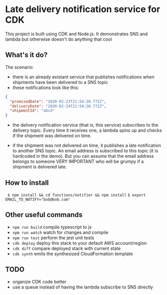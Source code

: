 # Late delivery notification service for CDK
This project is built using CDK and Node.js. It demonstrates SNS and lambda but otherwise doesn't do anything that cool

## What's it do?
The scenario:

- there is an already existant service that publishes notifications when shipments have been delivered to a SNS topic
- these notifications look like this:

```json
{
  "promisedDate": "2020-02-23T21:54:20.772Z",
  "deliveryDate": "2020-02-24T21:54:20.772Z",
  "shipmentId": "abcd" 
}
```

- the delivery notification service (that is, this service) subscribes to the delivery topic. Every time it receives one, a lambda spins up and checks if the shipment was delivered on time.

- if the shipment was not delivered on time, it publishes a late notification to another SNS topic. An email address is subscribed to this topic (it is hardcoded in the demo). But you can assume that the email address belongs to someone VERY IMPORTANT who will be grumpy if a shipment is delivered late.

## How to install
` $ npm install && cd functions/notifier && npm install`
` $ export EMAIL_TO_NOTIFY="bob@bob.com" `

## Other useful commands

 * `npm run build`   compile typescript to js
 * `npm run watch`   watch for changes and compile
 * `npm run test`    perform the jest unit tests
 * `cdk deploy`      deploy this stack to your default AWS account/region
 * `cdk diff`        compare deployed stack with current state
 * `cdk synth`       emits the synthesized CloudFormation template

 ## TODO
 - organize CDK code better
 - use a queue instead of having the lambda subscribe to SNS directly

